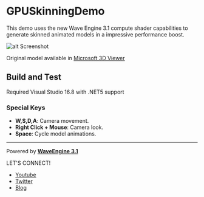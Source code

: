 # GPUSkinningDemo
This demo uses the new Wave Engine 3.1 compute shader capabilities to generate skinned animated models in a impressive performance boost.

![alt Screenshot](https://github.com/WaveEngine/GPUSkinningDemo/blob/main/Capturas/GPUSkinning1.jpg)

Original model available in [Microsoft 3D Viewer](https://www.microsoft.com/en-us/p/3d-viewer/9nblggh42ths?activetab=pivot:overviewtab)
## Build and Test

Required Visual Studio 16.8 with .NET5 support

### Special Keys
 * **W,S,D,A**: Camera movement.
 * **Right Click + Mouse**: Camera look.
 * **Space**: Cycle model animations.

----
Powered by **[WaveEngine 3.1](http://www.waveengine.net)**

LET'S CONNECT!

- [Youtube](https://www.youtube.com/subscription_center?add_user=WaveEngineChannel)
- [Twitter](https://twitter.com/WaveEngineTeam)
- [Blog](http://geeks.ms/waveengineteam/)
